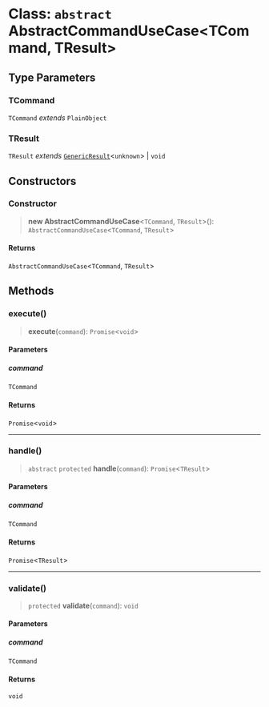 # Class: `abstract` AbstractCommandUseCase\<TCommand, TResult\>

## Type Parameters

### TCommand

`TCommand` _extends_ `PlainObject`

### TResult

`TResult` _extends_ [`GenericResult`](/libraries/common-application/Class.GenericResult.md)\<`unknown`\> \| `void`

## Constructors

<a id="constructor"></a>

### Constructor

> **new AbstractCommandUseCase**\<`TCommand`, `TResult`\>(): `AbstractCommandUseCase`\<`TCommand`, `TResult`\>

#### Returns

`AbstractCommandUseCase`\<`TCommand`, `TResult`\>

## Methods

<a id="execute"></a>

### execute()

> **execute**(`command`): `Promise`\<`void`\>

#### Parameters

##### command

`TCommand`

#### Returns

`Promise`\<`void`\>

---

<a id="handle"></a>

### handle()

> `abstract` `protected` **handle**(`command`): `Promise`\<`TResult`\>

#### Parameters

##### command

`TCommand`

#### Returns

`Promise`\<`TResult`\>

---

<a id="validate"></a>

### validate()

> `protected` **validate**(`command`): `void`

#### Parameters

##### command

`TCommand`

#### Returns

`void`
